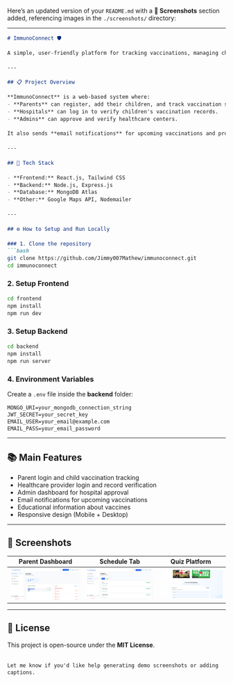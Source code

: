 Here’s an updated version of your `README.md` with a **📸 Screenshots** section added, referencing images in the `./screenshots/` directory:

---

````markdown
# ImmunoConnect 🛡️

A simple, user-friendly platform for tracking vaccinations, managing child immunization schedules, and helping healthcare providers verify vaccine records.

---

## 📋 Project Overview

**ImmunoConnect** is a web-based system where:
- **Parents** can register, add their children, and track vaccination status.
- **Hospitals** can log in to verify children's vaccination records.
- **Admins** can approve and verify healthcare centers.

It also sends **email notifications** for upcoming vaccinations and provides basic educational resources about vaccines.

---

## 🚀 Tech Stack

- **Frontend:** React.js, Tailwind CSS  
- **Backend:** Node.js, Express.js  
- **Database:** MongoDB Atlas  
- **Other:** Google Maps API, Nodemailer

---

## ⚙️ How to Setup and Run Locally

### 1. Clone the repository
```bash
git clone https://github.com/Jimmy007Mathew/immunoconnect.git
cd immunoconnect
````

### 2. Setup Frontend

```bash
cd frontend
npm install
npm run dev
```

### 3. Setup Backend

```bash
cd backend
npm install
npm run server
```

### 4. Environment Variables

Create a `.env` file inside the **backend** folder:

```
MONGO_URI=your_mongodb_connection_string
JWT_SECRET=your_secret_key
EMAIL_USER=your_email@example.com
EMAIL_PASS=your_email_password
```

---

## 📚 Main Features

* Parent login and child vaccination tracking
* Healthcare provider login and record verification
* Admin dashboard for hospital approval
* Email notifications for upcoming vaccinations
* Educational information about vaccines
* Responsive design (Mobile + Desktop)

---

## 📸 Screenshots

| Parent Dashboard            | Schedule Tab                | Quiz Platform               |
| --------------------------- | --------------------------- | --------------------------- |
| ![](./screenshots/img1.png) | ![](./screenshots/img2.png) | ![](./screenshots/img3.png) |

---

## 📜 License

This project is open-source under the **MIT License**.

```

Let me know if you'd like help generating demo screenshots or adding captions.
```
